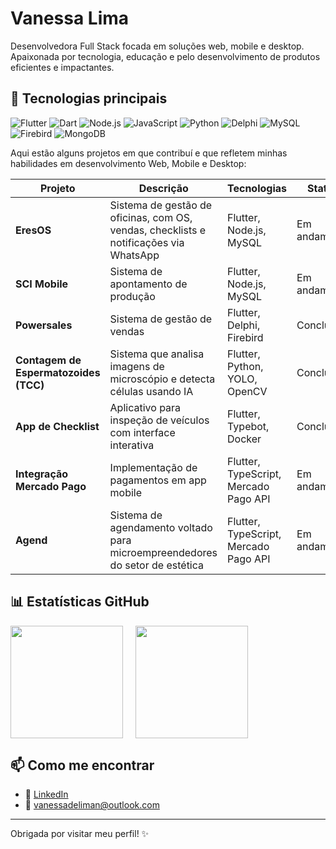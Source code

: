 # Vanessa Lima

Desenvolvedora Full Stack focada em soluções web, mobile e desktop.  
Apaixonada por tecnologia, educação e pelo desenvolvimento de produtos eficientes e impactantes.

## 🚀 Tecnologias principais

![Flutter](https://img.shields.io/badge/Flutter-02569B?style=for-the-badge&logo=flutter&logoColor=white)
![Dart](https://img.shields.io/badge/Dart-0175C2?style=for-the-badge&logo=dart&logoColor=white)
![Node.js](https://img.shields.io/badge/Node.js-339933?style=for-the-badge&logo=nodedotjs&logoColor=white)
![JavaScript](https://img.shields.io/badge/JavaScript-F7DF1E?style=for-the-badge&logo=javascript&logoColor=black)
![Python](https://img.shields.io/badge/Python-3776AB?style=for-the-badge&logo=python&logoColor=white)
![Delphi](https://img.shields.io/badge/Delphi-E60000?style=for-the-badge&logo=embarcadero&logoColor=white)
![MySQL](https://img.shields.io/badge/MySQL-4479A1?style=for-the-badge&logo=mysql&logoColor=white)
![Firebird](https://img.shields.io/badge/Firebird-EE4000?style=for-the-badge)
![MongoDB](https://img.shields.io/badge/MongoDB-47A248?style=for-the-badge&logo=mongodb&logoColor=white)

Aqui estão alguns projetos em que contribuí e que refletem minhas habilidades em desenvolvimento Web, Mobile e Desktop:

| Projeto | Descrição | Tecnologias | Status |
|---------|-----------|------------|--------|
| **EresOS** | Sistema de gestão de oficinas, com OS, vendas, checklists e notificações via WhatsApp | Flutter, Node.js, MySQL | Em andamento |
| **SCI Mobile** | Sistema de apontamento de produção | Flutter, Node.js, MySQL | Em andamento |
| **Powersales** | Sistema de gestão de vendas | Flutter, Delphi, Firebird | Concluido |
| **Contagem de Espermatozoides (TCC)** | Sistema que analisa imagens de microscópio e detecta células usando IA | Flutter, Python, YOLO, OpenCV | Concluído |
| **App de Checklist** | Aplicativo para inspeção de veículos com interface interativa | Flutter, Typebot, Docker | Concluído |
| **Integração Mercado Pago** | Implementação de pagamentos em app mobile | Flutter, TypeScript, Mercado Pago API | Em andamento |
| **Agend** | Sistema de agendamento voltado para microempreendedores do setor de estética | Flutter, TypeScript, Mercado Pago API | Em andamento |

## 📊 Estatísticas GitHub

<a href="https://github.com/vanessadeliman" style="display:flex; gap:20px; align-items:center;">
  <img height="180em" src="https://github-readme-stats.vercel.app/api?username=vanessadeliman&show_icons=true&theme=dracula&include_all_commits=true&count_private=true" />
  <img height="180em" src="https://github-readme-stats.vercel.app/api/top-langs/?username=vanessadeliman&layout=compact&langs_count=7&theme=dracula" />
</a>

## 📫 Como me encontrar

- 💼 [LinkedIn](https://www.linkedin.com/in/vanessa-de-lima-nascimento-b3124b19b/)
- 📧 vanessadeliman@outlook.com

---

Obrigada por visitar meu perfil! ✨

